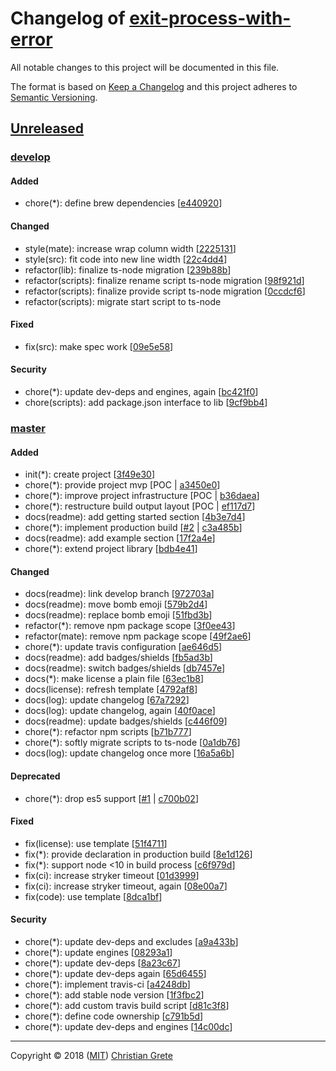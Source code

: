 # Changelog of [exit-process-with-error][repository-github-url]

All notable changes to this project will be documented in this file.

The format is based on [Keep a Changelog][keep-a-changelog-spec-url] and this project adheres to [Semantic Versioning][semantic-versioning-spec-url].

## [Unreleased]

### [develop]
#### Added
- chore(*): define brew dependencies [[e440920]]
#### Changed
- style(mate): increase wrap column width [[2225131]]
- style(src): fit code into new line width [[22c4dd4]]
- refactor(lib): finalize ts-node migration [[239b88b]]
- refactor(scripts): finalize rename script ts-node migration [[98f921d]]
- refactor(scripts): finalize provide script ts-node migration [[0ccdcf6]]
- refactor(scripts): migrate start script to ts-node
#### Fixed
- fix(src): make spec work [[09e5e58]]
#### Security
- chore(*): update dev-deps and engines, again [[bc421f0]]
- chore(scripts): add package.json interface to lib [[9cf9bb4]]

### [master]
#### Added
- init(*): create project [[3f49e30]]
- chore(*): provide project mvp [POC | [a3450e0]]
- chore(*): improve project infrastructure [POC | [b36daea]]
- chore(*): restructure build output layout [POC | [ef117d7]]
- docs(readme): add getting started section [[4b3e7d4]]
- chore(*): implement production build [[#2] | [c3a485b]]
- docs(readme): add example section [[17f2a4e]]
- chore(*): extend project library [[bdb4e41]]
#### Changed
- docs(readme): link develop branch [[972703a]]
- docs(readme): move bomb emoji [[579b2d4]]
- docs(readme): replace bomb emoji [[51fbd3b]]
- refactor(*): remove npm package scope [[3f0ee43]]
- refactor(mate): remove npm package scope [[49f2ae6]]
- chore(*): update travis configuration [[ae646d5]]
- docs(readme): add badges/shields [[fb5ad3b]]
- docs(readme): switch badges/shields [[db7457e]]
- docs(*): make license a plain file [[63ec1b8]]
- docs(license): refresh template [[4792af8]]
- docs(log): update changelog [[67a7292]]
- docs(log): update changelog, again [[40f0ace]]
- docs(readme): update badges/shields [[c446f09]]
- chore(*): refactor npm scripts [[b71b777]]
- chore(*): softly migrate scripts to ts-node [[0a1db76]]
- docs(log): update changelog once more [[16a5a6b]]
#### Deprecated
- chore(*): drop es5 support [[#1] | [c700b02]]
#### Fixed
- fix(license): use template [[51f4711]]
- fix(*): provide declaration in production build [[8e1d126]]
- fix(*): support node <10 in build process [[c6f979d]]
- fix(ci): increase stryker timeout [[01d3999]]
- fix(ci): increase stryker timeout, again [[08e00a7]]
- fix(code): use template [[8dca1bf]]
#### Security
- chore(*): update dev-deps and excludes [[a9a433b]]
- chore(*): update engines [[08293a1]]
- chore(*): update dev-deps [[8a23c67]]
- chore(*): update dev-deps again [[65d6455]]
- chore(*): implement travis-ci [[a4248db]]
- chore(*): add stable node version [[1f3fbc2]]
- chore(*): add custom travis build script [[d81c3f8]]
- chore(*): define code ownership [[c791b5d]]
- chore(*): update dev-deps and engines [[14c00dc]]

[Unreleased]: https://github.com/ChristianGrete/exit-process-with-error/compare/3f49e305b5453ac6707f81ecde2103bf93e2d2f4...develop
[0ccdcf6]: https://github.com/ChristianGrete/exit-process-with-error/commit/0ccdcf6f98b7754b8f7959033282c3b5ffade456
[9cf9bb4]: https://github.com/ChristianGrete/exit-process-with-error/commit/9cf9bb4604b4025470da265e729ad664abd65ff4
[e440920]: https://github.com/ChristianGrete/exit-process-with-error/commit/e4409205786cb35b391f6e776475b866d642ffc0
[bc421f0]: https://github.com/ChristianGrete/exit-process-with-error/commit/bc421f0b3e4c43fbee8f69d254a3e98ff08123c3
[98f921d]: https://github.com/ChristianGrete/exit-process-with-error/commit/98f921d480112ca132331319b00755072cbb4dae
[09e5e58]: https://github.com/ChristianGrete/exit-process-with-error/commit/09e5e589ae78da8f559dd0c88b3e0474d0ba5299
[239b88b]: https://github.com/ChristianGrete/exit-process-with-error/commit/239b88b0f5a22d39bd03115e5fa3145210a7171a
[22c4dd4]: https://github.com/ChristianGrete/exit-process-with-error/commit/22c4dd442dfea4b4b6eb23130e3cdd19be6257b5
[2225131]: https://github.com/ChristianGrete/exit-process-with-error/commit/2225131e8c5ae22a875b0eba56eba39e421cc0f7
[16a5a6b]: https://github.com/ChristianGrete/exit-process-with-error/commit/16a5a6bd75e02240c35eff0396ca4b96e7635e65
[0a1db76]: https://github.com/ChristianGrete/exit-process-with-error/commit/0a1db76033640a599f29d312207cdae3b8089744
[14c00dc]: https://github.com/ChristianGrete/exit-process-with-error/commit/14c00dca171260bbce142be1760e6502594bde08
[b71b777]: https://github.com/ChristianGrete/exit-process-with-error/commit/b71b777aabfd587adeadab1c5e2c3d177a6f9207
[bdb4e41]: https://github.com/ChristianGrete/exit-process-with-error/commit/bdb4e41716da2f818686757d72f5fb7015d9e6ee
[c446f09]: https://github.com/ChristianGrete/exit-process-with-error/commit/c446f09d864b28c45085fa9fd7129f861913bf1b
[40f0ace]: https://github.com/ChristianGrete/exit-process-with-error/commit/40f0acebc2b283627329ecafa2f167ba3dda4f31
[8dca1bf]: https://github.com/ChristianGrete/exit-process-with-error/commit/8dca1bfd57cd136333089efc67563dbfc00dd985
[c791b5d]: https://github.com/ChristianGrete/exit-process-with-error/commit/c791b5d2f73a7efdbdfee066b7f5fc53cc80f337
[67a7292]: https://github.com/ChristianGrete/exit-process-with-error/commit/67a7292886bee9b69cc2a41b5be8e5ef90f8e804
[17f2a4e]: https://github.com/ChristianGrete/exit-process-with-error/commit/17f2a4e644443bd69fe26d0faf4036fcdaccf0a8
[4792af8]: https://github.com/ChristianGrete/exit-process-with-error/commit/4792af8d99686c7d266af91c084f43968910d66c
[63ec1b8]: https://github.com/ChristianGrete/exit-process-with-error/commit/63ec1b8da331f30fad34e49fc77387897e9d69de
[db7457e]: https://github.com/ChristianGrete/exit-process-with-error/commit/db7457ed61e072473c43976a45c4dcbac63f54f3
[fb5ad3b]: https://github.com/ChristianGrete/exit-process-with-error/commit/fb5ad3b1ba7200338d614232ed7ce8f291eee4b9
[08e00a7]: https://github.com/ChristianGrete/exit-process-with-error/commit/08e00a78b19166c289705343dc64517f813cee23
[01d3999]: https://github.com/ChristianGrete/exit-process-with-error/commit/01d3999be448a676bf097cf9c5d2d5182cfddbdd
[ae646d5]: https://github.com/ChristianGrete/exit-process-with-error/commit/ae646d55ceec1a82cde4853a61f1054e3f3a6042
[c6f979d]: https://github.com/ChristianGrete/exit-process-with-error/commit/c6f979d022d81fd9ac0e8001fb38f33f5cf90171
[d81c3f8]: https://github.com/ChristianGrete/exit-process-with-error/commit/d81c3f8cb939fc9f1e8077642812f8efbe2b389e
[1f3fbc2]: https://github.com/ChristianGrete/exit-process-with-error/commit/1f3fbc2c58c5d4d671583e4aad0e35f252d745bc
[a4248db]: https://github.com/ChristianGrete/exit-process-with-error/commit/a4248dbd67771e541a2631679f94c4bc896a63e5
[8e1d126]: https://github.com/ChristianGrete/exit-process-with-error/commit/8e1d12609b36c4619f1cff14076fa24562284b33
[c3a485b]: https://github.com/ChristianGrete/exit-process-with-error/commit/c3a485ba40cf52ba987e69899531c2567ff365f9
[#2]: https://github.com/ChristianGrete/exit-process-with-error/issues/2
[65d6455]: https://github.com/ChristianGrete/exit-process-with-error/commit/65d6455df3357f86c14e6d871be3c0d82f1232f6
[49f2ae6]: https://github.com/ChristianGrete/exit-process-with-error/commit/49f2ae62a78dbbb4286ce0cb7a1cd7cf70d80bdf
[3f0ee43]: https://github.com/ChristianGrete/exit-process-with-error/commit/3f0ee437f130aa7b3a40e7954693a166fea67f6d
[51fbd3b]: https://github.com/ChristianGrete/exit-process-with-error/commit/51fbd3b621bb29093c16d25a1407bf01e51f7796
[8a23c67]: https://github.com/ChristianGrete/exit-process-with-error/commit/8a23c67777693109c99ff882fc81de9f738dd9b6
[08293a1]: https://github.com/ChristianGrete/exit-process-with-error/commit/08293a1f2d8dd8cdf5c2f4c81ed5fe3c0f2dd15a
[579b2d4]: https://github.com/ChristianGrete/exit-process-with-error/commit/579b2d4b083624f447241faf4efcf20fab417b07
[4b3e7d4]: https://github.com/ChristianGrete/exit-process-with-error/commit/4b3e7d49666ccbf9df8f58b58d61f24683e63938
[ef117d7]: https://github.com/ChristianGrete/exit-process-with-error/commit/ef117d76560dbe58f1786678e02a392315377c10
[a9a433b]: https://github.com/ChristianGrete/exit-process-with-error/commit/a9a433b963a926281a898e607c64513e3155a4b8
[b36daea]: https://github.com/ChristianGrete/exit-process-with-error/commit/b36daeaae7da6b68e414fc02239c3ec4c81a85ce
[c700b02]: https://github.com/ChristianGrete/exit-process-with-error/commit/c700b029741dcbdd46440ac5cbabf3ee3d0441b0
[#1]: https://github.com/ChristianGrete/exit-process-with-error/issues/1
[a3450e0]: https://github.com/ChristianGrete/exit-process-with-error/commit/a3450e04468fe2a3977e3baa77d177a55409761a
[51f4711]: https://github.com/ChristianGrete/exit-process-with-error/commit/51f4711e0f622b41158fc3c054ce93ec945fa806
[972703a]: https://github.com/ChristianGrete/exit-process-with-error/commit/972703aa8e219b87f38585cbf9631f0c43fd643c
[3f49e30]: https://github.com/ChristianGrete/exit-process-with-error/commit/3f49e305b5453ac6707f81ecde2103bf93e2d2f4
[develop]: https://github.com/ChristianGrete/exit-process-with-error/compare/master...develop
[master]: https://github.com/ChristianGrete/exit-process-with-error/compare/3f49e305b5453ac6707f81ecde2103bf93e2d2f4...master

---

Copyright © 2018 ([MIT][repository-license-url]) [Christian Grete][repository-owner-url]

[keep-a-changelog-spec-url]: https://keepachangelog.com/en/1.0.0/
[repository-github-url]: https://github.com/ChristianGrete/exit-process-with-error
[repository-license-url]: LICENSE
[repository-owner-url]: https://christiangrete.com
[semantic-versioning-spec-url]: https://semver.org/spec/v2.0.0.html